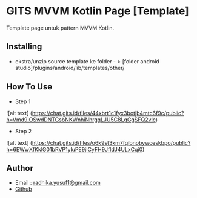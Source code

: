 # GITS MVVM Kotlin Page [Template]

Template page untuk pattern MVVM Kotlin. 

## Installing

- ekstra/unzip source template ke folder - > [folder android studio]/plugins/android/lib/templates/other/

## How To Use

- Step 1

![alt text] (https://chat.gits.id/files/44xbrt1c1fyx3botjb4mtc6f9c/public?h=Vmd9IOSwdDNTGsbNKWnhiNhrgqLJU5C8LgGgSFQ2vIc)

- Step 2

![alt text] (https://chat.gits.id/files/o6k9st3km7fqibnobywceskbpo/public?h=6EWwXfKklG01bRVP1yluPE9jICyFH9JfldJ4ULxCqi0)

## Author

- Email : radhika.yusuf1@gmail.com
- [Github][1]

[1]: https://github.com/radhikayusuf